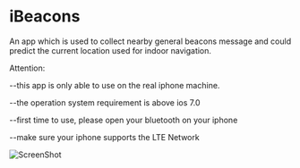 iBeacons
========

An app which is used to collect nearby general beacons message and could predict the current location used for indoor navigation.

Attention:

--this app is only able to use on the real iphone machine.

--the operation system requirement is above ios 7.0

--first time to use, please open your bluetooth on your iphone

--make sure your iphone supports the LTE Network 

![ScreenShot](https://raw.github.com/seashore115/iBeacons/master/image1.png)
